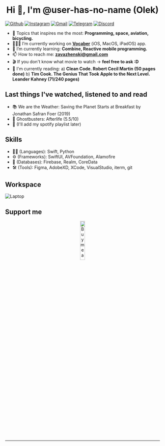 
<h1 align="center">Hi 👋, I'm @user-has-no-name (Olek) </h1>

[![Github](https://img.shields.io/badge/-Github-000?style=flat&logo=Github&logoColor=white)](https://github.com/user-has-no-name)
[![Instagram](https://img.shields.io/badge/-Instagram-c13584?style=flat&labelColor=c13584&logo=instagram&logoColor=white)](https://www.instagram.com/olza____)
[![Gmail](https://img.shields.io/badge/-Gmail-c14438?style=flat&logo=Gmail&logoColor=white)](mailto:zavazhenski@gmail.com)
[![Telegram](https://img.shields.io/badge/Telegram-2CA5E0?style=flat&logo=telegram&logoColor=white)](https://t.me/olzaaaa)
[![Discord](https://img.shields.io/badge/Discord-7289DA?style=flat&logo=discord&logoColor=white)](https://discordapp.com/users/215762051153395713)


- 👀 Topics that inspires me the most: **Programming, space, aviation, bicycling.**
- 👨🏽‍💻 I’m currently working on [**Vocaber**](https://bit.ly/3og2OeO) (iOS, MacOS, iPadOS) app. 
- 🌱 I’m currently learning: **Combine, Reactive mobile programming.**
- 📫 How to reach me: **zavazhenski@gmail.com**
- 🎬 If you don't know what movie to watch -> **feel free to ask :D**
- 📖 I'm currently reading: 
     a) **Clean Code. Robert Cecil Martin (50 pages done)**
     b) **Tim Cook. The Genius That Took Apple to the Next Level. Leander Kahney (71/240 pages)**

## Last things I've watched, listened to and read 
- 📚 We are the Weather: Saving the Planet Starts at Breakfast by Jonathan Safran Foer (2019) 
- 🍿 Ghostbusters: Afterlife (5.5/10)
- 🎵 (I'll add my spotify playlist later)


## Skills
- 👨‍💻 (Languages): Swift, Python
- ⚙️ (Frameworks): SwiftUI, AVFoundation, Alamofire
- 💽 (Databases): Firebase, Realm, CoreData
- 🛠 (Tools): Figma, AdobeXD, XCode, VisualStudio, iterm, git


## Workspace
![Laptop](https://img.shields.io/badge/Apple-MacBook_Air_M1-999999?style=flat&logo=apple&logoColor=white)


## Support me
<!-- Your support, if you have it 
@onimur created this image, feel free to use it. 
-->
<p align="center">
  <a href="https://www.buymeacoffee.com/olza" target="_blank">
      <img width="18%" alt="Buy me a coffee" src="https://raw.githubusercontent.com/onimur/.github/master/.resources/support-buy-coffee.png"/>
  </a>
</p>

---
